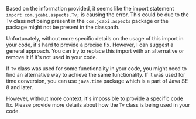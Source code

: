 Based on the information provided, it seems like the import statement `import com.jcabi.aspects.Tv;` is causing the error. This could be due to the Tv class not being present in the `com.jcabi.aspects` package or the package might not be present in the classpath. 

Unfortunately, without more specific details on the usage of this import in your code, it's hard to provide a precise fix. However, I can suggest a general approach. You can try to replace this import with an alternative or remove it if it's not used in your code.

If `Tv` class was used for some functionality in your code, you might need to find an alternative way to achieve the same functionality. If it was used for time conversion, you can use `java.time` package which is a part of Java SE 8 and later.

However, without more context, it's impossible to provide a specific code fix. Please provide more details about how the `Tv` class is being used in your code.